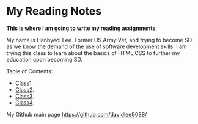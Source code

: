 # My Reading Notes

**This is where I am going to write my reading assignments**. 

My name is Hanbyeol Lee. Former US Army Vet, and trying to become SD as we know the demand of the use of software development skills. I am trying this class to learn about the basics of HTML,CSS to further my education upon becoming SD.

Table of Contents:
- [Class1](https://davidlee9088.github.io/reading-notes/Class1)
- [Class2](https://davidlee9088.github.io/reading-notes/Class2).
- [Class3](https://davidlee9088.github.io/reading-notes/Class3).
- [Class4](https://davidlee9088.github.io/reading-notes/Class4).




My Github main page <https://github.com/davidlee9088/>
